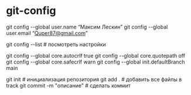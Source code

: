 # git-config

git config --global user.name “Максим Лескин”
git config --global user.email “Quper87@gmail.com”

git config --list # посмотреть настройки

git config --global core.autocrlf true
git config --global core.quotepath off
git config --global core.safecrlf warn
git config --global init.defaultBranch main

git init # инициализация репозитория
git add . # добавить все файлы в track
git commit -m "описание" # сделать коммит